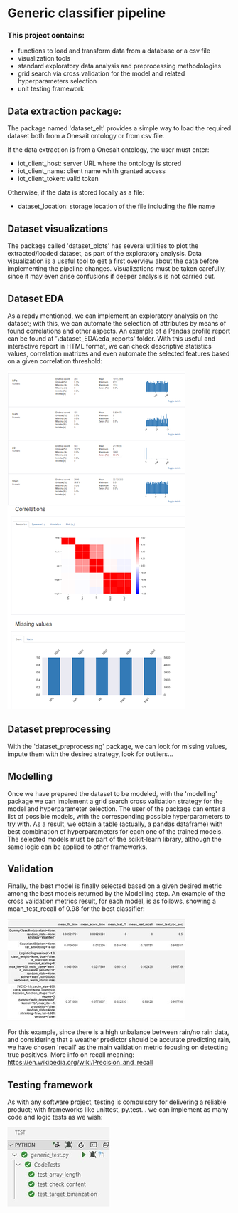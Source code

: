 # Generic classifier pipeline

### This project contains: <p>

* functions to load and transform data from a database or a csv file
* visualization tools 
* standard exploratory data analysis and preprocessing methodologies
* grid search via cross validation for the model and related hyperparameters selection 
* unit testing framework

## Data extraction package:

The package named 'dataset_elt' provides a simple way to load the required dataset both from a Onesait ontology or from csv file. <p>
If the data extraction is from a Onesait ontology, the user must enter:<p>

* iot_client_host: server URL where the ontology is stored
* iot_client_name: client name whith granted access  
* iot_client_token: valid token

Otherwise, if the data is stored locally as a file:

* dataset_location: storage location of the file including the file name

## Dataset visualizations

The package called 'dataset_plots' has several utilities to plot the extracted/loaded dataset, as part of the exploratory analysis. Data visualization is a useful tool to get a first overview about the data before implementing the pipeline changes. Visualizations must be taken carefully, since it may even arise confusions if deeper analysis is not carried out.

## Dataset EDA

As already mentioned, we can implement an exploratory analysis on the dataset; with this, we can automate the selection of attributes by means of found correlations and other aspects. An example of a Pandas profile report can be found at '\dataset_EDA\eda_reports' folder. With this useful and interactive report in HTML format, we can check descriptive statistics values, correlation matrixes and even automate the selected features based on a given correlation threshold: 

![Alt text](\readme_files/EDA_2_opt.png "EDA example 1")
![Alt text](\readme_files/EDA_opt.png "EDA example 2")

## Dataset preprocessing

With the 'dataset_preprocessing' package, we can look for missing values, impute them with the desired strategy, look for outliers...

## Modelling

Once we have prepared the dataset to be modeled, with the 'modelling' package we can implement a grid search cross validation strategy for the model and hyperparameter selection. The user of the package can enter a list of possible models, with the corresponding possible hyperparameters to try with.
As a result, we obtain a table (actually, a pandas dataframe) with best combination of hyperparameters for each one of the trained models.
The selected models must be part of the scikit-learn library, although the same logic can be applied to other frameworks.

## Validation

Finally, the best model is finally selected based on a given desired metric among the best models returned by the Modelling step. 
An example of the cross validation metrics result, for each model, is as follows, showing a mean_test_recall of 0.98 for the best classifier:

![Alt text](\readme_files/cross_validation_results_opt.jpg "Validation results")

For this example, since there is a high unbalance between rain/no rain data, and considering that a weather predictor should be accurate predicting rain, we have chosen 'recall' as the main validation metric focusing on detecting true positives. More info on recall meaning: https://en.wikipedia.org/wiki/Precision_and_recall

## Testing framework

As with any software project, testing is compulsory for delivering a reliable product; with frameworks like unittest, py.test... we can implement as many code and logic tests as we wish:

![Alt text](\readme_files/tests_opt.jpg "Tests")